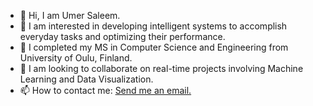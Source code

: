 - 👋 Hi, I am Umer Saleem.
- 👀 I am interested in developing intelligent systems to accomplish everyday tasks and optimizing their performance. 
- 🌱 I completed my MS in Computer Science and Engineering from University of Oulu, Finland.
- 💞️ I am looking to collaborate on real-time projects involving Machine Learning and Data Visualization.
- 📫 How to contact me: <a href = "mailto: umersaleem64200@hotmail.com">Send me an email.</a>

<!---
umer-saleem/umer-saleem is a ✨ special ✨ repository because its `README.md` (this file) appears on your GitHub profile.
You can click the Preview link to take a look at your changes.
--->
